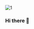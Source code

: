![1](https://github.com/ThisisSohel/ThisisSohel/assets/97689065/3e60764a-3fbb-46ce-a243-bb66bcc308ed)
### Hi there 👋

<!--
###TAs a student of Computer Science & Engineering seeking a job in a well-known organization where I can use my knowledge and skill and have the opportunity to learn more which will lead me toward the path of my chosen. .

Here are some ideas to get you started:

- 🔭 I’m currently working on ...
- 🌱 I’m currently learning ...
- 👯 I’m looking to collaborate on ...
- 🤔 I’m looking for help with ...
- 💬 Ask me about ...
- 📫 How to reach me: ...
- 😄 Pronouns: ...
- ⚡ Fun fact: ...
-->
